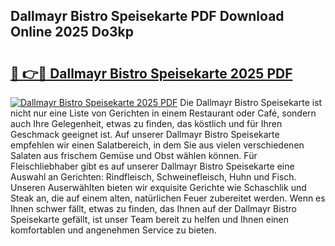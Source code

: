 ## Dallmayr Bistro Speisekarte PDF Download Online 2025 Do3kp

# <h2><a href="http://gcd9ya1.nevu.top/?p=Dallmayr+Bistro+Speisekarte">🔗 👉🔴 Dallmayr Bistro Speisekarte 2025 PDF</a></h2>

[![Dallmayr Bistro Speisekarte 2025 PDF](https://i.imgur.com/dBaPXMq.png)](http://gcd9ya1.nevu.top/?p=Dallmayr+Bistro+Speisekarte)
Die Dallmayr Bistro Speisekarte ist nicht nur eine Liste von Gerichten in einem Restaurant oder Café, sondern auch Ihre Gelegenheit, etwas zu finden, das köstlich und für Ihren Geschmack geeignet ist. Auf unserer Dallmayr Bistro Speisekarte empfehlen wir einen Salatbereich, in dem Sie aus vielen verschiedenen Salaten aus frischem Gemüse und Obst wählen können. Für Fleischliebhaber gibt es auf unserer Dallmayr Bistro Speisekarte eine Auswahl an Gerichten: Rindfleisch, Schweinefleisch, Huhn und Fisch. Unseren Auserwählten bieten wir exquisite Gerichte wie Schaschlik und Steak an, die auf einem alten, natürlichen Feuer zubereitet werden. Wenn es Ihnen schwer fällt, etwas zu finden, das Ihnen auf der Dallmayr Bistro Speisekarte gefällt, ist unser Team bereit zu helfen und Ihnen einen komfortablen und angenehmen Service zu bieten.
